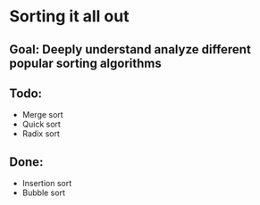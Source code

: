 # Sorting it all out

## Goal: Deeply understand analyze different popular sorting algorithms

## Todo:
- Merge sort
- Quick sort
- Radix sort

## Done:
- Insertion sort
- Bubble sort